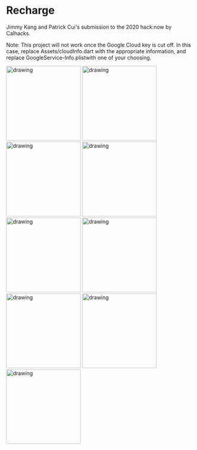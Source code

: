 # Recharge

Jimmy Kang and Patrick Cui's submission to the 2020 hack:now by Calhacks.

Note: This project will not work once the Google Cloud key is cut off. In this case, replace Assets/cloudInfo.dart with the appropriate information, and replace GoogleService-Info.plistwith one of your choosing.

<img src="https://github.com/jjimmykang/Recharge/raw/master/demo_images/IMG_1221.PNG" alt="drawing" width="200"/>
<img src="https://github.com/jjimmykang/Recharge/raw/master/demo_images/IMG_1222.PNG" alt="drawing" width="200"/>
<img src="https://github.com/jjimmykang/Recharge/raw/master/demo_images/IMG_1223.PNG" alt="drawing" width="200"/>
<img src="https://github.com/jjimmykang/Recharge/raw/master/demo_images/IMG_1224.PNG" alt="drawing" width="200"/>
<img src="https://github.com/jjimmykang/Recharge/raw/master/demo_images/IMG_1225.PNG" alt="drawing" width="200"/>
<img src="https://github.com/jjimmykang/Recharge/raw/master/demo_images/IMG_1226.PNG" alt="drawing" width="200"/>
<img src="https://github.com/jjimmykang/Recharge/raw/master/demo_images/IMG_1227.PNG" alt="drawing" width="200"/>
<img src="https://github.com/jjimmykang/Recharge/raw/master/demo_images/IMG_1228.PNG" alt="drawing" width="200"/>
<img src="https://github.com/jjimmykang/Recharge/raw/master/demo_images/IMG_1229.PNG" alt="drawing" width="200"/>
